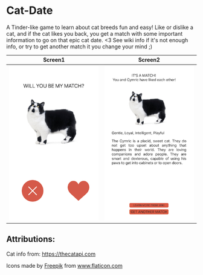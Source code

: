 # Cat-Date

A Tinder-like game to learn about cat breeds fun and easy! Like or dislike a cat, and if the cat likes you back, you get a match with some important information to go on that epic cat date. <3 See wiki info if it's not enough info, or try to get another match it you change your mind ;)

Screen1 | Screen2
------------ | -------------
![Screen1](https://github.com/OksanaFedorchuk/Cat-Date/blob/master/IMG_8392%20(1).jpeg) | ![Screen2](https://github.com/OksanaFedorchuk/Cat-Date/blob/master/IMG_8393.jpeg)

## Attributions:
Cat info from:
https://thecatapi.com

<div>Icons made by <a href="https://www.flaticon.com/authors/freepik" title="Freepik">Freepik</a> from <a href="https://www.flaticon.com/" title="Flaticon">www.flaticon.com</a></div>
